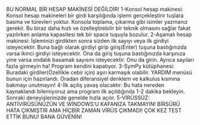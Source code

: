 BU NORMAL BİR HESAP MAKİNESİ DEĞİLDİR!
1-Konsol hesap makinesi: Konsol hesap makineleri bir girdi karşılığında işlemi gerçekleştirir tuşlara basma ve türevleri yoktur. Konsola toplama, çıkarma gibi isimler yazmanız gerekir. Bu biraz daha hızlı ve özelleştirebilir bir teknik olmasını sağlar fakat yazılırken anlama kapasitesi tek bir space tuşuyla bozulur.
2-Aşamalı hesap makinesi: İşleminizi girdikten sonra sizden ilk sayıyı veya ilk girdiyi isteyecektir. Buna bağlı olarak girdiyi girip giriş(Enter) tuşuna bastığınızda varsa ikinci girdiyi isteyecektir. Ona da giriş tuşuna bastığınızda karşınıza yine varsa ondalık basamak sayısını isteyecektir. Onu da girin. Ayrıca sayıları fazla girmeyin ha! Program kendini kapatıyor.
3-SymPy kütüphanesi: Buradaki girdiler(Özellikle cebir için) aşırı karmaşık olabilir. YARDIM menüsü bunun için hazırlandı. Oradan diferansiyel denklem ve kalkulus kısmına bakmayı unutmayın!
4-İlk açılış yavaş olacaktır: Bu hata nereden kaynaklandı bilemiyoruz ama program ilk açıldığında 1-2 dakika bekleyin. Sonraki deneyişlerinizde genelde hızla açılır.
5-VİRÜSSÜZ: ANTİVİRÜSÜNÜZÜN VE WİNDOWS'U KAFANIZA TAKMAYIN! BİRSÜRÜ HATA ÇIKMIŞTIR AMA HİÇBİR ZAMAN VİRÜS ÇIKMADI! ÇOK KEZ TEST ETTİK BUNU! BANA GÜVENİN!
